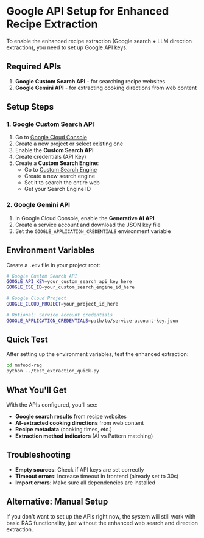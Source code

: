 # Google API Setup for Enhanced Recipe Extraction

To enable the enhanced recipe extraction (Google search + LLM direction extraction), you need to set up Google API keys.

## Required APIs

1. **Google Custom Search API** - for searching recipe websites
2. **Google Gemini API** - for extracting cooking directions from web content

## Setup Steps

### 1. Google Custom Search API

1. Go to [Google Cloud Console](https://console.cloud.google.com/)
2. Create a new project or select existing one
3. Enable the **Custom Search API**
4. Create credentials (API Key)
5. Create a **Custom Search Engine**:
   - Go to [Custom Search Engine](https://cse.google.com/cse/)
   - Create a new search engine
   - Set it to search the entire web
   - Get your Search Engine ID

### 2. Google Gemini API

1. In Google Cloud Console, enable the **Generative AI API**
2. Create a service account and download the JSON key file
3. Set the `GOOGLE_APPLICATION_CREDENTIALS` environment variable

## Environment Variables

Create a `.env` file in your project root:

```bash
# Google Custom Search API
GOOGLE_API_KEY=your_custom_search_api_key_here
GOOGLE_CSE_ID=your_custom_search_engine_id_here

# Google Cloud Project
GOOGLE_CLOUD_PROJECT=your_project_id_here

# Optional: Service account credentials
GOOGLE_APPLICATION_CREDENTIALS=path/to/service-account-key.json
```

## Quick Test

After setting up the environment variables, test the enhanced extraction:

```bash
cd mmfood-rag
python ../test_extraction_quick.py
```

## What You'll Get

With the APIs configured, you'll see:

- **Google search results** from recipe websites
- **AI-extracted cooking directions** from web content
- **Recipe metadata** (cooking times, etc.)
- **Extraction method indicators** (AI vs Pattern matching)

## Troubleshooting

- **Empty sources**: Check if API keys are set correctly
- **Timeout errors**: Increase timeout in frontend (already set to 30s)
- **Import errors**: Make sure all dependencies are installed

## Alternative: Manual Setup

If you don't want to set up the APIs right now, the system will still work with basic RAG functionality, just without the enhanced web search and direction extraction.
